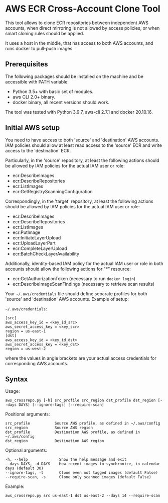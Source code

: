 # AWS ECR Cross-Account Clone Tool #

This tool allows to clone ECR repositories between independent AWS accounts, when direct mirroring is not allowed by access policies, or when smart cloning rules should be applied.

It uses a host in the middle, that has access to both AWS accounts, and runs docker to pull-push images.

## Prerequisites ##

The following packages should be installed on the machine and be accessible with PATH variable:

- Python 3.5+ with basic set of modules.
- aws CLI 2.0+ binary.
- docker binary, all recent versions should work.

The tool was tested with Python 3.9.7, aws-cli 2.7.1 and docker 20.10.16.

## Initial AWS setup ##

You need to have access to both 'source' and 'destination' AWS accounts. IAM policies should allow at least read access to the 'source' ECR and write access to the 'destination' ECR.

Particularly, in the 'source' repository, at least the following actions should be allowed by IAM policies for the actual IAM user or role:

- ecr:DescribeImages
- ecr:DescribeRepositories
- ecr:ListImages
- ecr:GetRegistryScanningConfiguration

Correspondingly, in the 'target' repository, at least the following actions should be allowed by IAM policies for the actual IAM user or role:

- ecr:DescribeImages
- ecr:DescribeRepositories
- ecr:ListImages
- ecr:PutImage
- ecr:InitiateLayerUpload
- ecr:UploadLayerPart
- ecr:CompleteLayerUpload
- ecr:BatchCheckLayerAvailability

Additionally, identity-based IAM policy for the actual IAM user or role in both accounts should allow the following actions for "*" resource:

- ecr:GetAuthorizationToken (necessary to run `docker login`)
- ecr:DescribeImageScanFindings (necessary to retrieve scan results)


Your `~/.aws/credentials` file should define separate profiles for both 'source' and 'destination' AWS accounts. Example of setup:

`~/.aws/credentials`:

    [src]
    aws_access_key_id = <key_id_src>
    aws_secret_access_key = <key_scr>
    region = us-east-1
    [dst]
    aws_access_key_id = <key_id_dst>
    aws_secret_access_key = <key_dst>
    region = us-west-2

where the values in angle brackets are your actual access credentials for corresponding AWS accounts.

## Syntax ##

Usage:

    aws_crossrepo.py [-h] src_profile src_region dst_profile dst_region [--days DAYS] [--ignore-tags] [--require-scan]

Positional arguments:

    src_profile           Source AWS profile, as defined in ~/.aws/config
    src_region            Source AWS region
    dst_profile           Destination AWS profile, as defined in ~/.aws/config
    dst_region            Destination AWS region

Optional arguments:

    -h, --help              Show the help message and exit
    --days DAYS, -d DAYS    How recent images to synchronize, in calendar days (default 30)
    --ignore-tags, -t       Clone even not tagged images (default False)
    --require-scan, -s      Clone only scanned images (default False)

Example:

    aws_crossrepo.py src us-east-1 dst us-east-2 --days 14 --require-scan

